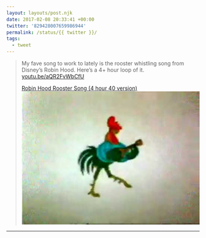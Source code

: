 ```yaml
---
layout: layouts/post.njk
date: 2017-02-08 20:33:41 +00:00
twitter: '829428007659986944'
permalink: /status/{{ twitter }}/
tags: 
  - tweet
---
```


> My fave song to work to lately is the rooster whistling song from Disney’s Robin Hood. Here’s a 4+ hour loop of it. [youtu.be/aQR2FvWbCfU](https://youtu.be/aQR2FvWbCfU)
> 
> [<span>Robin Hood Rooster Song (4 hour 40 version)</span> ![rooster walking and playing a lute](/img/_youtube/829428007659986944.jpg)](https://youtu.be/aQR2FvWbCfU)

---
